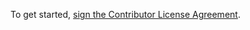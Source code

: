To get started, <a href="http://www.clahub.com/agreements/Doap/Puffy-Clouds-Animation">sign the Contributor License Agreement</a>.
